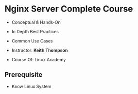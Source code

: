 # Nginx Server Complete Course

- Conceptual & Hands-On

- In Depth Best Practices

- Common Use Cases

- Instructor: **Keith Thompson**

- Course Of: Linux Academy

## Prerequisite

- Know Linux System
